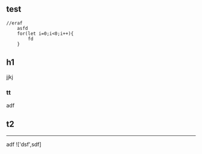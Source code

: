 ## test
```
//eraf
    asfd
    for(let i=0;i<0;i++){
        fd
    }
```
## h1
jjkj
### tt
adf
## t2
---
adf
!['dsf',sdf]